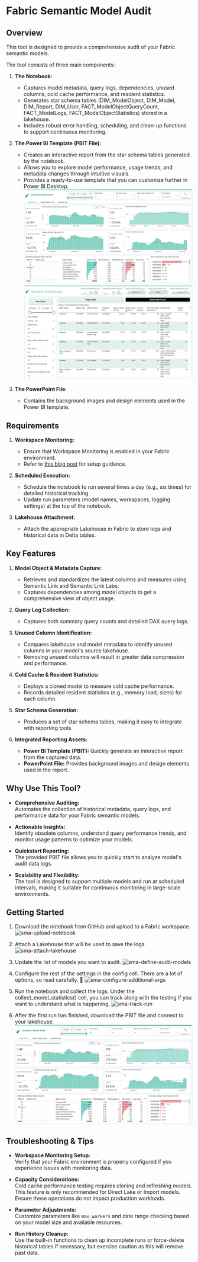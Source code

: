 # Fabric Semantic Model Audit

## Overview

This tool is designed to provide a comprehensive audit of your Fabric semantic models. 

The tool consists of three main components:

1. **The Notebook:**  
   - Captures model metadata, query logs, dependencies, unused columns, cold cache performance, and resident statistics.
   - Generates star schema tables (DIM_ModelObject, DIM_Model, DIM_Report, DIM_User, FACT_ModelObjectQueryCount, FACT_ModelLogs, FACT_ModelObjectStatistics) stored in a lakehouse.
   - Includes robust error handling, scheduling, and clean-up functions to support continuous monitoring.

1. **The Power BI Template (PBIT File):**  
   - Creates an interactive report from the star schema tables generated by the notebook.
   - Allows you to explore model performance, usage trends, and metadata changes through intuitive visuals.
   - Provides a ready-to-use template that you can customize further in Power BI Desktop.
   ![sma-report](media/sma-report.png)
   ![sma-report2](media/sma-report2.png)

1. **The PowerPoint File:**  
   - Contains the background images and design elements used in the Power BI template.

## Requirements

1. **Workspace Monitoring:**  
   - Ensure that Workspace Monitoring is enabled in your Fabric environment.  
   - Refer to [this blog post](https://blog.fabric.microsoft.com/blog/announcing-public-preview-of-workspace-monitoring) for setup guidance.

1. **Scheduled Execution:**  
   - Schedule the notebook to run several times a day (e.g., six times) for detailed historical tracking.
   - Update run parameters (model names, workspaces, logging settings) at the top of the notebook.

1. **Lakehouse Attachment:**  
   - Attach the appropriate Lakehouse in Fabric to store logs and historical data in Delta tables.

## Key Features

1. **Model Object & Metadata Capture:**  
   - Retrieves and standardizes the latest columns and measures using Semantic Link and Semantic Link Labs.
   - Captures dependencies among model objects to get a comprehensive view of object usage.

1. **Query Log Collection:**  
   - Captures both summary query counts and detailed DAX query logs.

1. **Unused Column Identification:**  
   - Compares lakehouse and model metadata to identify unused columns in your model's source lakehouse.
   - Removing unused columns will result in greater data compression and performance.

1. **Cold Cache & Resident Statistics:**  
   - Deploys a cloned model to measure cold cache performance.
   - Records detailed resident statistics (e.g., memory load, sizes) for each column.

1. **Star Schema Generation:**  
   - Produces a set of star schema tables, making it easy to integrate with reporting tools.

1. **Integrated Reporting Assets:**  
   - **Power BI Template (PBIT):** Quickly generate an interactive report from the captured data.
   - **PowerPoint File:** Provides background images and design elements used in the report.

## Why Use This Tool?

- **Comprehensive Auditing:**  
  Automates the collection of historical metadata, query logs, and performance data for your Fabric semantic models.

- **Actionable Insights:**  
  Identify obsolete columns, understand query performance trends, and monitor usage patterns to optimize your models.

- **Quickstart Reporting:**  
  The provided PBIT file allows you to quickly start to analyze model's audit data logs.

- **Scalability and Flexibility:**  
  The tool is designed to support multiple models and run at scheduled intervals, making it suitable for continuous monitoring in large-scale environments.

## Getting Started

1. Download the notebook from GitHub and upload to a Fabric workspace.
![sma-upload-notebook](media/sma-upload-notebook.png)

1. Attach a Lakehouse that will be used to save the logs.
![sma-attach-lakehouse](media/sma-attach-lakehouse.png)

1. Update the list of models you want to audit.
![sma-define-audit-models](media/sma-define-audit-models.png)

1. Configure the rest of the settings in the config cell. There are a lot of options, so read carefully. 🙂
![sma-configure-additional-args](media/sma-configure-additional-args.png)

1. Run the notebook and collect the logs. Under the collect_model_statistics() cell, you can track along with the testing if you want to understand what is happening.
![sma-track-run](media/sma-track-run.png)

1. After the first run has finished, download the PBIT file and connect to your lakehouse.
![sma-report](media/sma-report.png)

## Troubleshooting & Tips

- **Workspace Monitoring Setup:**  
  Verify that your Fabric environment is properly configured if you experience issues with monitoring data.

- **Capacity Considerations:**  
  Cold cache performance testing requires cloning and refreshing models. This feature is only recommended for Direct Lake or Import models. Ensure these operations do not impact production workloads.

- **Parameter Adjustments:**  
  Customize parameters like `max_workers` and date range checking based on your model size and available resources.

- **Run History Cleanup:**  
  Use the built-in functions to clean up incomplete runs or force-delete historical tables if necessary, but exercise caution as this will remove past data.